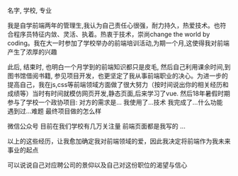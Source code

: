 名字, 学校, 专业

我是自学前端两年的管理生,我认为自己责任心很强，耐力持久，热爱技术。也符合程序员特征内敛、灵活、执着。热衷于技术，崇尚change the world by coding。我在大一时参加了学校举办的前端培训活动,为期一个月,这使得我对前端产生了浓厚的兴趣

此后, 结束时, 也明白一个月学到的前端知识都只是皮毛, 然后自己利用课余时间,到图书馆借阅书籍, 参见项目开发，也更坚定了我从事前端职业的决心。为进一步的提高自己，我在js,css等前端领域方面做了很大努力（按时间说出你的相关经历和成绩等）当时有时间就模仿网页开发,静态页面,后来学习了vue.
然后18年暑假时期参与了学校一个政协项目:
对方的需求是...
我使用了...技术
我完成了...什么功能
遇到过...难题
最终项目做的怎么样

微信公众号
目前在我们学校有几万关注量
前端页面都是我写的
...

以上的这些经历，让我愈加确定我对前端领域的爱，因此我决定将前端作为我未来事业的起点

可以说说自己对应聘公司的景仰以及自己对这份职位的渴望与信心